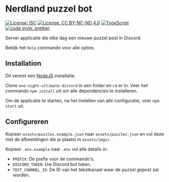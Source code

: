 # Nerdland puzzel bot

[![License: ISC](https://img.shields.io/badge/License-ISC-blue.svg)](https://opensource.org/licenses/ISC)
[![License: CC BY-NC-ND 4.0](https://img.shields.io/badge/License-CC%20BY--NC--ND%204.0-lightgrey.svg)](https://creativecommons.org/licenses/by-nc-nd/4.0/)
[![TypeScript](https://img.shields.io/badge/%3C%2F%3E-TypeScript-%230074c1.svg)](http://www.typescriptlang.org/)
[![code style: prettier](https://img.shields.io/badge/code_style-prettier-f8bc45.svg)](https://github.com/prettier/prettier)

Server applicatie die elke dag een nieuwe puzzel post in Discord.

Bekijk het `help` commando voor alle opties.

## Installation

Dit vereist een [NodeJS](https://nodejs.org/en/) installatie.

Clone `one-night-ultimate-discord` in een folder en `cd` er in. Voer het commando `npm install` uit om alle dependencies te installeren.

Om de applicatie te starten, na het instellen van alle configuratie, voer `npm start` uit.

## Configureren

Kopieer `assets/puzzles.example.json` naar `assets/puzzles.json` en vul deze met de afbeeldingen die je plaatst in `assets/imgs/`.

Kopieer `.env.example` naar `.env` vul alle details in:

- `PREFIX`: De prefix voor de commando's.
- `DISCORD_TOKEN`: Uw Discord bot token.
- `TEXT_CHANNEL_ID`: De ID van het tekstkanaal waar de puzzel gepost zal worden.
